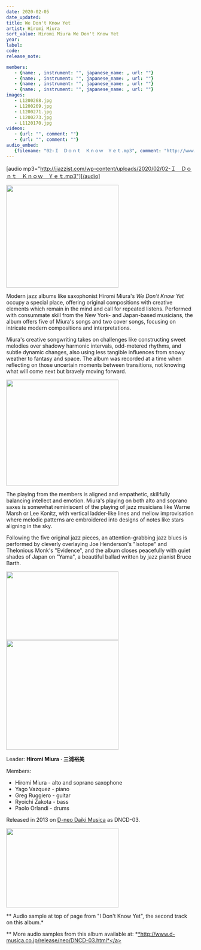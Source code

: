 ```yaml
---
date: 2020-02-05
date_updated: 
title: We Don't Know Yet
artist: Hiromi Miura
sort_value: Hiromi Miura We Don't Know Yet
year: 
label: 
code: 
release_note: 

members:
   - {name: , instrument: "", japanese_name: , url: ""}
   - {name: , instrument: "", japanese_name: , url: ""}
   - {name: , instrument: "", japanese_name: , url: ""}
   - {name: , instrument: "", japanese_name: , url: ""}
images: 
   - L1200268.jpg
   - L1200269.jpg
   - L1200271.jpg
   - L1200273.jpg
   - L1120170.jpg
videos: 
   - {url: "", comment: ""}
   - {url: "", comment: ""}
audio_embed:
   {filename: "02-Ｉ　Ｄｏｎｔ　Ｋｎｏｗ　Ｙｅｔ.mp3", comment: "http://www.d-musica.co.jp/release/neo/DNCD-03.html:"}
---
```

[audio mp3="http://jjazzist.com/wp-content/uploads/2020/02/02-Ｉ　Ｄｏｎｔ　Ｋｎｏｗ　Ｙｅｔ.mp3"][/audio]

<a href="http://www.jjazzist.com/wp-content/uploads/2018/08/L1200268.jpg"><img class="size-medium wp-image-3202 alignright" src="http://www.jjazzist.com/wp-content/uploads/2018/08/L1200268-300x275.jpg" alt="" width="300" height="274" /></a>

Modern jazz albums like saxophonist Hiromi Miura's *We Don't Know Yet* occupy a special place, offering original compositions with creative elements which remain in the mind and call for repeated listens. Performed with consummate skill from the New York- and Japan-based musicians, the album offers five of Miura's songs and two cover songs, focusing on intricate modern compositions and interpretations.

Miura's creative songwriting takes on challenges like constructing sweet melodies over shadowy harmonic intervals, odd-metered rhythms, and subtle dynamic changes, also using less tangible influences from snowy weather to fantasy and space. The album was recorded at a time when reflecting on those uncertain moments between transitions, not knowing what will come next but bravely moving forward.

<a href="http://www.jjazzist.com/wp-content/uploads/2018/08/L1200269.jpg"><img class="size-medium wp-image-3203 alignright" src="http://www.jjazzist.com/wp-content/uploads/2018/08/L1200269-300x281.jpg" alt="" width="300" height="283" /></a>

The playing from the members is aligned and empathetic, skillfully balancing intellect and emotion. Miura's playing on both alto and soprano saxes is somewhat reminiscent of the playing of jazz musicians like Warne Marsh or Lee Konitz, with vertical ladder-like lines and mellow improvisation where melodic patterns are embroidered into designs of notes like stars aligning in the sky.

Following the five original jazz pieces, an attention-grabbing jazz blues is performed by cleverly overlaying Joe Henderson's "Isotope" and Thelonious Monk's "Evidence", and the album closes peacefully with quiet shades of Japan on "Yama", a beautiful ballad written by jazz pianist Bruce Barth.

<a href="http://www.jjazzist.com/wp-content/uploads/2018/08/L1200271.jpg"><img class="alignnone size-medium wp-image-3204" src="http://www.jjazzist.com/wp-content/uploads/2018/08/L1200271-300x176.jpg" alt="" width="300" height="183" /></a> <a href="http://www.jjazzist.com/wp-content/uploads/2018/08/L1200273.jpg"><img class="alignnone size-medium wp-image-3205" src="http://www.jjazzist.com/wp-content/uploads/2018/08/L1200273-300x300.jpg" alt="" width="300" height="293" /></a>

Leader: <strong>Hiromi Miura · 三浦裕美</strong>

Members:
<ul>
 	<li>Hiromi Miura - alto and soprano saxophone</li>
 	<li>Yago Vazquez - piano</li>
 	<li>Greg Ruggiero - guitar</li>
 	<li>Ryoichi Zakota - bass</li>
 	<li>Paolo Orlandi - drums</li>
</ul>
Released in 2013 on <a href="http://www.d-musica.co.jp/release/neo/DNCD-03.html">D-neo Daiki Musica</a> as DNCD-03.

<a href="http://www.jjazzist.com/wp-content/uploads/2018/12/L1120170.jpg"><img class="alignnone size-medium wp-image-3664" src="http://www.jjazzist.com/wp-content/uploads/2018/12/L1120170-300x208.jpg" alt="" width="300" height="212" /></a>

** Audio sample at top of page from "I Don't Know Yet", the second track on this album.*

** More audio samples from this album available at: *<a href="http://www.d-musica.co.jp/release/neo/DNCD-03.html">*http://www.d-musica.co.jp/release/neo/DNCD-03.html*</a>

&nbsp;
